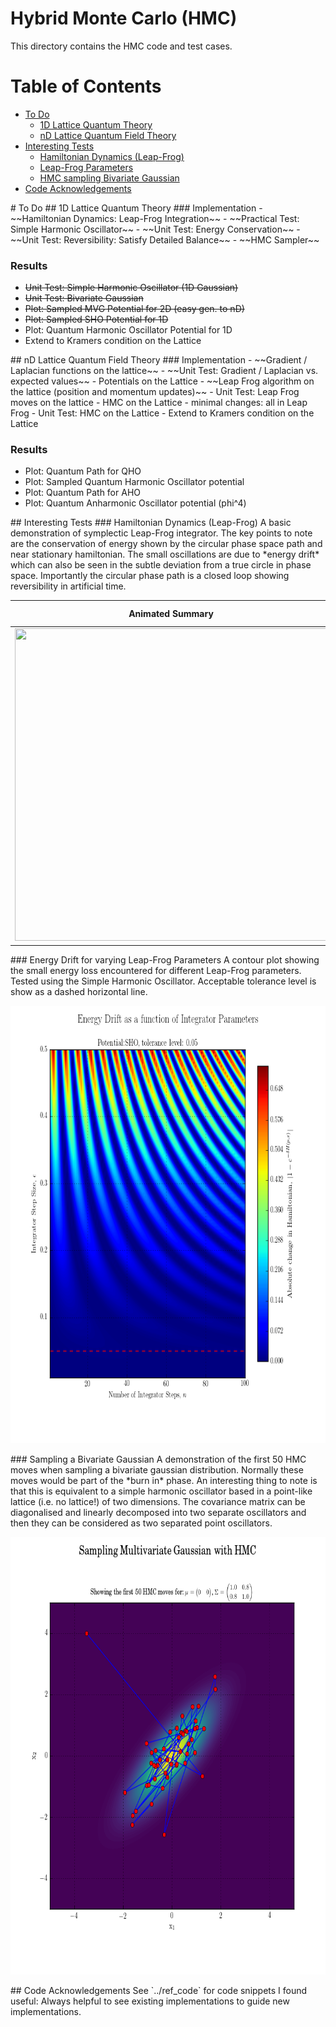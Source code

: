 Hybrid Monte Carlo (HMC)
===============
This directory contains the HMC code and test cases.

# Table of Contents
 - [To Do](#td)
     * [1D Lattice Quantum Theory](#td-1d)
	 * [nD Lattice Quantum Field Theory](#td-nd)
 - [Interesting Tests](#tests)
     * [Hamiltonian Dynamics (Leap-Frog)](#tests-hdlf)
	 * [Leap-Frog Parameters](#tests-lf)
	 * [HMC sampling Bivariate Gaussian](#tests-bg)
 - [Code Acknowledgements](#ak)

<a name="td"/>
# To Do

<a name="td-1d"/>
## 1D Lattice Quantum Theory
### Implementation
 - ~~Hamiltonian Dynamics: Leap-Frog Integration~~
 - ~~Practical Test: Simple Harmonic Oscillator~~
 - ~~Unit Test: Energy Conservation~~
 - ~~Unit Test: Reversibility: Satisfy Detailed Balance~~
 - ~~HMC Sampler~~

### Results
 - ~~Unit Test: Simple Harmonic Oscillator (1D Gaussian)~~
 - ~~Unit Test: Bivariate Gaussian~~
 - ~~Plot: Sampled MVG Potential for 2D (easy gen. to nD)~~
 - ~~Plot: Sampled SHO Potential for 1D~~
 - Plot: Quantum Harmonic Oscillator Potential for 1D
 - Extend to Kramers condition on the Lattice

<a name="td-nd"/>
## nD Lattice Quantum Field Theory
### Implementation
 - ~~Gradient / Laplacian functions on the lattice~~
 - ~~Unit Test: Gradient / Laplacian vs. expected values~~
 - Potentials on the Lattice
 - ~~Leap Frog algorithm on the lattice (position and momentum updates)~~
 - Unit Test: Leap Frog moves on the lattice
 - HMC on the Lattice - minimal changes: all in Leap Frog
 - Unit Test: HMC on the Lattice
 - Extend to Kramers condition on the Lattice

### Results
 - Plot: Quantum Path for QHO
 - Plot: Sampled Quantum Harmonic Oscillator potential
 - Plot: Quantum Path for AHO
 - Plot: Quantum Anharmonic Oscillator potential (phi^4)

<a name="tests"/>
## Interesting Tests

<a name="tests-hdlf"/>
### Hamiltonian Dynamics (Leap-Frog)
A basic demonstration of symplectic Leap-Frog integrator. The key points to note are the
conservation of energy shown by the circular phase space path and near stationary hamiltonian. The small oscillations are due to *energy drift* which can also be seen in the subtle deviation from a true circle in phase space. Importantly the circular phase path is a closed loop showing reversibility in artificial time.

Animated Summary | Energy Drift
:---:|:---:
<img src="../results/animations/ham_dynamics.gif" width="500" height="500" />  |  <img src="../results/plots/energy_drift.png" width="500" height="500" />

<a name="tests-lf"/>
### Energy Drift for varying Leap-Frog Parameters
A contour plot showing the small energy loss encountered for different Leap-Frog parameters. Tested using the Simple Harmonic Oscillator. Acceptable tolerance level is
show as a dashed horizontal line.
<p align="center">
	<img src="../results/plots/energy_conservation.png" width="700" height="700" />
</p>


<a name="tests-bg"/>
### Sampling a Bivariate Gaussian
A demonstration of the first 50 HMC moves when sampling a bivariate gaussian distribution. Normally these moves would be part of the *burn in* phase. An interesting thing to note is that this is equivalent to a simple harmonic oscillator based in a point-like lattice (i.e. no lattice!) of two dimensions. The covariance matrix can be diagonalised and linearly decomposed into two separate oscillators and then they can be considered as two separated point oscillators.

<p align="center">
	<img src="../results/plots/HMC_gauss_2d.png" width="700" height="700" />
</p>

<a name="ak"/>
## Code Acknowledgements
See `../ref_code` for code snippets I found useful: Always helpful to see existing implementations to guide new implementations.
